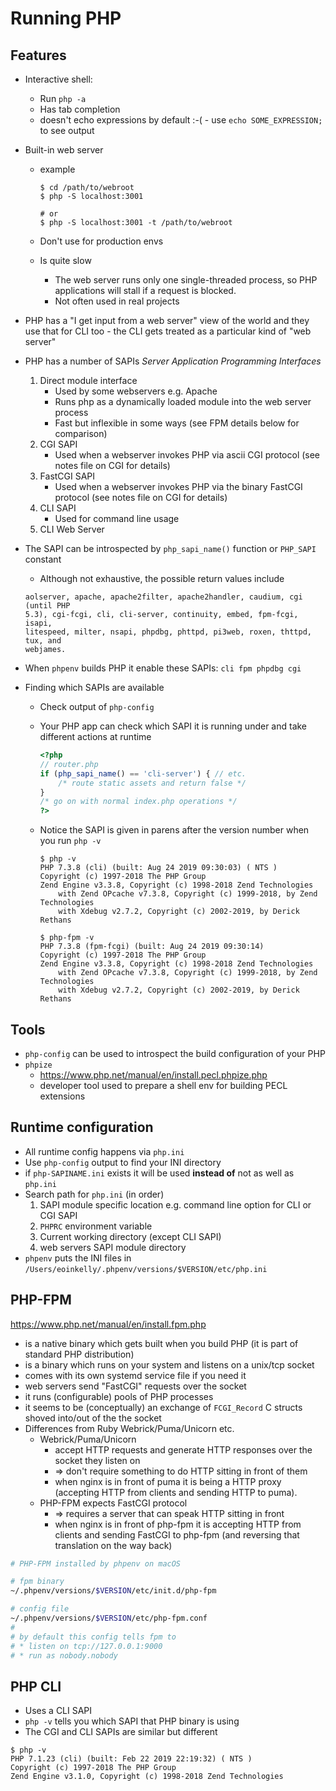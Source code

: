# Running PHP

## Features

- Interactive shell:
    - Run `php -a`
    - Has tab completion
    - doesn't echo expressions by default :-( - use `echo SOME_EXPRESSION;` to
      see output
- Built-in web server
    - example

        ```
        $ cd /path/to/webroot
        $ php -S localhost:3001

        # or
        $ php -S localhost:3001 -t /path/to/webroot
        ```

    - Don't use for production envs
    - Is quite slow
        - The web server runs only one single-threaded process, so PHP
          applications will stall if a request is blocked.
        - Not often used in real projects

- PHP has a "I get input from a web server" view of the world and they use that
  for CLI too - the CLI gets treated as a particular kind of "web server"
- PHP has a number of SAPIs _Server Application Programming Interfaces_
    1. Direct module interface
        - Used by some webservers e.g. Apache
        - Runs php as a dynamically loaded module into the web server process
        - Fast but inflexible in some ways (see FPM details below for
          comparison)
    1. CGI SAPI
        - Used when a webserver invokes PHP via ascii CGI protocol (see notes
          file on CGI for details)
    1. FastCGI SAPI
        - Used when a webserver invokes PHP via the binary FastCGI protocol (see
          notes file on CGI for details)
    1. CLI SAPI
        - Used for command line usage
    1. CLI Web Server
- The SAPI can be introspected by `php_sapi_name()` function or `PHP_SAPI`
  constant
    - Although not exhaustive, the possible return values include
    ```
    aolserver, apache, apache2filter, apache2handler, caudium, cgi (until PHP
    5.3), cgi-fcgi, cli, cli-server, continuity, embed, fpm-fcgi, isapi,
    litespeed, milter, nsapi, phpdbg, phttpd, pi3web, roxen, thttpd, tux, and
    webjames.
    ```
- When `phpenv` builds PHP it enable these SAPIs: `cli fpm phpdbg cgi`
- Finding which SAPIs are available
    - Check output of `php-config`
    - Your PHP app can check which SAPI it is running under and take different
      actions at runtime
        ```php
        <?php
        // router.php
        if (php_sapi_name() == 'cli-server') { // etc.
            /* route static assets and return false */
        }
        /* go on with normal index.php operations */
        ?>
        ```
    - Notice the SAPI is given in parens after the version number when you run
      `php -v`

        ```
        $ php -v
        PHP 7.3.8 (cli) (built: Aug 24 2019 09:30:03) ( NTS )
        Copyright (c) 1997-2018 The PHP Group
        Zend Engine v3.3.8, Copyright (c) 1998-2018 Zend Technologies
            with Zend OPcache v7.3.8, Copyright (c) 1999-2018, by Zend Technologies
            with Xdebug v2.7.2, Copyright (c) 2002-2019, by Derick Rethans

        $ php-fpm -v
        PHP 7.3.8 (fpm-fcgi) (built: Aug 24 2019 09:30:14)
        Copyright (c) 1997-2018 The PHP Group
        Zend Engine v3.3.8, Copyright (c) 1998-2018 Zend Technologies
            with Zend OPcache v7.3.8, Copyright (c) 1999-2018, by Zend Technologies
            with Xdebug v2.7.2, Copyright (c) 2002-2019, by Derick Rethans
        ```

## Tools

- `php-config` can be used to introspect the build configuration of your PHP
- `phpize`
    - https://www.php.net/manual/en/install.pecl.phpize.php
    - developer tool used to prepare a shell env for building PECL extensions

## Runtime configuration

- All runtime config happens via `php.ini`
- Use `php-config` output to find your INI directory
- if `php-SAPINAME.ini` exists it will be used **instead of** not as well as
  `php.ini`
- Search path for `php.ini` (in order)
    1. SAPI module specific location e.g. command line option for CLI or CGI
       SAPI
    1. `PHPRC` environment variable
    1. Current working directory (except CLI SAPI)
    1. web servers SAPI module directory
- `phpenv` puts the INI files in
  `/Users/eoinkelly/.phpenv/versions/$VERSION/etc/php.ini`

## PHP-FPM

https://www.php.net/manual/en/install.fpm.php

- is a native binary which gets built when you build PHP (it is part of standard
  PHP distribution)
- is a binary which runs on your system and listens on a unix/tcp socket
- comes with its own systemd service file if you need it
- web servers send "FastCGI" requests over the socket
- it runs (configurable) pools of PHP processes
- it seems to be (conceptually) an exchange of `FCGI_Record` C structs shoved
  into/out of the the socket
- Differences from Ruby Webrick/Puma/Unicorn etc.
    - Webrick/Puma/Unicorn
        - accept HTTP requests and generate HTTP responses over the socket they
          listen on
        - => don't require something to do HTTP sitting in front of them
        - when nginx is in front of puma it is being a HTTP proxy (accepting
          HTTP from clients and sending HTTP to puma).
    - PHP-FPM expects FastCGI protocol
        - => requires a server that can speak HTTP sitting in front
        - when nginx is in front of php-fpm it is accepting HTTP from clients
          and sending FastCGI to php-fpm (and reversing that translation on the
          way back)

```bash
# PHP-FPM installed by phpenv on macOS

# fpm binary
~/.phpenv/versions/$VERSION/etc/init.d/php-fpm

# config file
~/.phpenv/versions/$VERSION/etc/php-fpm.conf
#
# by default this config tells fpm to
# * listen on tcp://127.0.0.1:9000
# * run as nobody.nobody
```

## PHP CLI

- Uses a CLI SAPI
- `php -v` tells you which SAPI that PHP binary is using
- The CGI and CLI SAPIs are similar but different

```
$ php -v
PHP 7.1.23 (cli) (built: Feb 22 2019 22:19:32) ( NTS )
Copyright (c) 1997-2018 The PHP Group
Zend Engine v3.1.0, Copyright (c) 1998-2018 Zend Technologies
```
